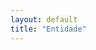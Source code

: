 ```yaml
---
layout: default
title: "Entidade"
---
```


<!-- <p id="aconvencao"></p>
# 15. Acordos e Convenções

É neste módulo que serão feitas ações sobre os acordos e convenções. Estas só poderão ser realizadas por utilizadores com o perfil ARS ou ACSS.
Todas elas podem ser realizadas indiretamente - acedendo ao menu Entidade onde o utilizador deve pesquisar e selecionar uma entidade e clicar no botão **ACORDOS/CONVENÇÕES** para aceder à lista de acordos - ou diretamente - acedendo ao menu Acordos e Convenções onde deve pesquisar e selecionar uma entidade convencionada.


<p id="registaAconvencao"></p>

## 15.1. Regista Convenção

Para criar um acordo ou convenção o utilizador deve clicar no botão **CRIAR** ([](#figCriarAC) ).

![figCriarAC](img/pages/cap15/14_8.JPG)

<p class="caption" id="figCriarAC"> Campos de preenchimento obrigatório para registar Convenção </p>

Para que o registo de um acordo ou convenção seja feito com sucesso, o utilizador deve preencher, os campos obrigatórios e clicar em **GRAVAR** ([](#figRegistaAC)).
 
|    | Campos obrigatórios para registar convenção|   |   |   |
|----|--------------------------------------------|---|---|---|
| a) | Estado                                     |   |   |   |
| b) | Outorgante                                 |   |   |   |
| c) | Designação Convenção                       |   |   |   |

![figRegistaAC](img/pages/cap15/14_1.JPG)

<p class="caption" id="figRegistaAC"> Campos de preenchimento obrigatório para registar Convenção </p>

Depois de clicar no botão **GRAVAR** o utilizador irá ser notificado do resultado da operação e, caso a convenção tenha sido registada com sucesso, os botões ''Adicionar Área'', ''Associar Estabelecimento'' e ''Associar RH Técnico'' passam a ficar ativos o que é sinalizado pela sua mudança de cor cinzenta para azul ([](#FigOpcoesAC)) .

![FigOpcoesAC](img/pages/cap15/14_2.JPG)

<p class="caption" id="FigOpcoesAC"> Botões ''fAdicionar Área'', ''Associar Estabelecimento'' e ''Associar RH Técnico'' ativos </p>

<p id="areaConvencionada"></p>

## 15.1.1. Adicionar Área

Para adicionar uma área convencionada o utilizador deve preencher os campos obrigatórios do formulário e clicar em **GRAVAR** ([](#figadiciona_area)) .

|    |                                                | Campos obrigatórios para adicionar área convencionada                     |                     |
|----|-----------------------------------------------------------------------|------------|--------------------------------------------------------------|
| a) Área                                             |  Análises Clínicas                                                                               | 
|                                                     |  Anatomia Patológica                                                                             | 
|                                                     |  Cardiologia                                                                                     | 
|                                                     |  Medicina Nuclear                                                                                | 
|                                                     |  Eletroencefalografia                                                                            | 
|                                                     |  Endoscopia Gastrenteológica                                                                     | 
|                                                     |  Medicina Física e de Reabilitação                                                               | 
|                                                     |  Otorrinolaringologia                                                                            | 
|                                                     |  Pneumologia e Imunoalergologia                                                                  | 
|                                                     |  Urologia                                                                                        | 
|                                                     |  Neurofisiologia                                                                                 |
|                                                     |  Radiologia                                                                                      | 
|                                                     |  Consultas                                                                                       | 
|                                                     |  Psicologia                                                                                      | 
|                                                     |  SIGIC                                                                                           | 
|                                                     |  Diálise                                                                                         | 
|                                                     |  Cirurgia                                                                                        |  
| b)Responsável Técnico Principal                                                                                                                        |
| b1) Nome                                                                                                                                               |                                                         
| b2) Nº Cédula da Ordem                                                                                                                                 |
| b3) Acumula funções?                                | Sim                                                                                              | 
|                                                     | Não                                                                                              | 
| b4) Vínculo ao SNS?                                 | Sim                 | Na entidade| Lista de todas as entidades do SNS registadas no SGES         |                                
|                                                     | Não                                                                                              | 
| b5) Proprietário de uma entidade convencionada?     |Sim| |Qual entidade é proprietário?                                                               |
|												      |Não                                                                                               |                             
| b6) Responsável Técnico em mais algum estabelecimento? |Sim                                                                                            |
|						                                 | Não                                                                                           |
| b7) Todos os dias da semana? 	                      |Sim                                                                                               |
|                                                     |Não|	|Possível selecionar qual/quais o(s) dia(s) da semana                                        |	
| b8) Sempre no mesmo horário?                        |Sim| Possível inserir um único horário de entrada e saída nos períodos da manhã e da tarde        |
|                                                     |Não| Possível inserir, para cada dia da semana, um horário de entreda e de saída nos períodos da manhã e da tarde    |

![figadiciona_area](img/pages/cap15/14_3.JPG)

<p class="caption" id="figadiciona_area"> Campos que têm de ser obrigatoriamente preenchidos para que seja possível adicionar uma área convencionada. </p>

Alguns dos campos requerem uma determinada ordem de preenchimento, nomeadamente, os dois campos referentes ao horário de presença física. Apenas é possível preencher inserir o horário de presença física depois de o utilizador indicar quais os dias da semana em que o responsável técnico principal se encontra presente.

Caso o utilizador deseje adicionar responsáveis técnicos substitutos poderá fazê-lo aon clicar no botão **ADICIONAR RT** e, depois, preenchendo os campos obrigatórios do formulário mostrado na figura abaixo ([](#figRT_S))

|    |                                                               | Campos obrigatórios para adicionar responsáveis técnicos substitutos                                               |   |   |  |                                                                                                |
|----|---------------------------------------------------------------|-----|--------------|-----------------------------------------------------------------------------------------------|---|---|--|
| a) Nome                                                                                                                                                                                            |                                                         
| b) Nº Cédula da Ordem                                                                                                                                                                              |
| c) Acumula funções?                                                | Sim                                                                                                                           |  
|                                                                    | Não                                                                                                                           | 
| d) Vínculo ao SNS?                                                 | Sim| Na entidade  | Lista de todas as entidades do SNS registadas no SGES                                                     |                                    
|                                                                    | Não                                                                                                                           | 
| e) Proprietário de uma entidade convencionada?                     |Sim| Qual entidade é proprietário?                                                                                             |
|												                     |Não                                                                                                                            |                              
| f) Responsável Técnico  em mais algum estabelecimento?             |Sim                                                                                                                            |
|						                                             | Não                                                                                                                           |  
| g) Todos os dias da semana? 	                                     |Sim                                                                                                                            |
|                                                                    |Não| Possível selecionar qual/quais o(s) dia(s) da semana                                                                      |	
| h) Sempre no mesmo horário?                                        |Sim| Possível inserir um único horário de entrada e saída nos períodos da manhã e da tarde                                     |
|                                                                    |Não| Possível inserir, para cada dia da semana, um horário de entreda e de saída nos períodos da manhã e da tarde              |

![figRT_S](img/pages/cap15/14_4.JPG)

<p class="caption" id="figRT_S"> Formulário que deve ser preenchido para que seja possível adicionar um responsável técnico substituto. </p>

Depois de preencher todos os campos o utilizador deve clicar no botão **GUARDAR**, caso deseje que as informações sejam gravadas, ou deve clicar no botão **REMOVER** caso contrário.


<p id="estabelecimentosConvencionados"></p>
## 15.1.2. Associar Estabelecimento

Para associar um estabelecimento ao acordo/convenção o utilizador deve preencher os campos obrigatórios do formulário correspondente e clicar em **GRAVAR** ([](#figAssociar_Estabelecimento)). 

|    | Campos obrigatórios para associar estabelecimento           |   |   |   |
|----|-------------------------------------------------------------|---|---|---|
| a) | Identificação do Estabelecimento Associado                  |   |   |   |
| b) | Áreas Associadas                                            |   |   |   |
| c) | Diretor Técnico                                             |   |   |   |
| d) | Horário Marcação de Exames                                  |   |   |   |
| e) | Horário Realização de Exames                                |   |   |   |

![figAssociar_Estabelecimento](img/pages/cap15/14_5.JPG)

<p class="caption" id="figAssociar_Estabelecimento"> Campos de preenchimento obrigatório para associar um estabelecimento </p>

A identificação do estabelecimento depende de qual é o estabelecimento que se pretende associar de entre os estabelecimentos que pertencem à entidade. 

A escolha das áreas a associar depende das áreas convencionadas que estão associadas à entidade. Ao clicar no botão **ADICIONAR ÁREA**, é possível escolher qual a área que se pretende associar de entre as possíveis; posteriormente é possível selecionar quais a valências e quais os exames abrangidos pela convenção ([](#figValenciasExames)).

![figValenciasExames](img/pages/cap15/14_6.JPG)

<p class="caption" id="figValenciasExames"> Possibilidade de selecionar as valências e exames abrangidos pela convenção no estabelecimento. </p>

Os campos obrigatórios relativos ao Diretor Técnico são os mesmos que já foram referidos para o Responsável Técnico Principal (ver tabela Campos obrigatórios para adicionar área).

Se o utilizador pretende adicionar diretores técnicos substitutos, deve clicar no botão **ADICIONAR SUBSTITUTO** e, posteriormente, preencher os campos obrigatórios do formulário. Estes campos obrigatórios já foram referidos para o Responsável Técnico Principal (ver tabela Campos obrigatórios para adicionar área).

<p id="rhConvencao"></p>

## 15.1.3. Adicionar Recursos Humanos Técnicos

Para adicionar recursos humanos técnicos, basta clicar no botão **ASSOCIAR RH TÉCNICO**. O utilizador é encaminhado para uma página que contém um formulário cujos campos obrigatórios devem ser preenchidos ([](#figAdicionar_RH_Tecnicos)).

|    | Campos obrigatórios para adicionar recursos humanos técnicos          |   |   |   |
|----|-----------------------------------------------------------------------|---|---|---|
| a) | Nome                                                                  |   |   |   |
| b) | Cédula Profissional                                                   |   |   |   |
| c) | Atividade Clínica                                                     |   |   |   |

![figAdicionar_RH_Tecnicos](img/pages/cap15/14_7.JPG)

<p class="caption" id="figAdicionar_RH_Tecnicos"> Formulário que deve ser preenchido para que seja adicionado um recurso humano técnico. </p>

De salientar que o campo Especialidade apenas pode ser preenchido depois de selecionada a área clínica.

Para que os dados relativos ao recurso humano técnico sejam guardados, o utilizador deve clicar no botão **GRAVAR**. Após clicar irá ser notificado com o resultado da operação.

<p id="alteraConvencao"></p>

## 15.2 Editar Acordo

Para editar um acordo ou convenção o utilizador deve selecionar o acordo/convenção que pretende editar e clicar no botão **EDITAR** ([](#figCriarAC)).


O utilizador é encaminhado para uma página onde pode alterar e adicionar informações relativas ao acordo ou convenção, respeitando o preenchimento dos campos obrigatórios identificados nos pontos anteriores.

Para aceder a cada um dos campos relativos ao acordo ou convenção - identificação da entidade, áreas convencionadas, estabelecimentos e recursos humanos técnicos  - o utilizador deverá clicar no botão **+** para conseguir consultá-los e, se desejar, realizar alterações.

No final da edição de cada um dos campos do acordo ou convenção o utilizador deve clicar no botão **GRAVAR** para que as alterações realizadas sejam guardadas. Após clicar irá ser notificado com o resultado da operação.

<p id="consultaAconvencao"></p>

## 15.3 Consultar Acordo

Para consultar um acordo ou convenção o utilizador deve selecionar o acordo/convenção que pretende consultar e clicar no botão **CONSULTAR** ([](#figCriarAC)).

Para visualizar cada um dos campos relativos ao acordo ou convenção - identificação da entidade, áreas convencionadas, estabelecimentos e recursos humanos técnicos - o utilizador deverá clicar no botão **+** relativo a cada uma das áreas.

<p id="alteraEstado"></p>
## 15.4 Alterar Estado 

O utilizador pode alterar o estado do acordo/convenção após selecionar o acordo/convenção que pretende editar, clicar no botão **ALTERAR ESTADO ACORDO/CONVENÇÃO** ([](#figCriarAC)). 

<br> <br>

O utilizador é conduzido a uma página na qual pode:

<br><br>

#### **I) Consultar e/ou alterar o estado dos exames associados ao estabelecimento**

Para consultar e/ou alterar o estado dos exames associados ao estabelecimento deve carregar no botão destacado em [](#fig14_15).

![fig14_15](img/pages/cap15/14_15.JPG)

<p class="caption" id="fig14_15"> Botão que o utilizador deve pressionar para consultar e/ou alterar o estado dos exames associados ao estabelecimento destacado a amarelo. </p>

#### **II) Editar o estado do estabelecimento**

Para editar o estado do estabelecimento deve carregar no botão destacada em [](#fig14_16).

![fig14_16](img/pages/cap15/14_16.JPG)

<p class="caption" id="fig14_16"> Botão que o utilizador deve pressionar para editar o estado do estabelecimento destacado a amarelo. </p>

#### **III) Consultar e/ou alterar o estado das valências**

Para consultar e/ou alterar o estado das valências o utilizador deve carregar no botão destacado na [](#fig17).

![fig14_17](img/pages/cap15/14_17.JPG)

<p class="caption" id="fig14_17"> Botão que o utilizador deve pressionar para consultar e/ou alterar o estado das valências destacado a amarelo. </p>

#### **IV) Editar o estado da área convencionada**

Para editar o estado da área convencionada o utilizador deve carregar no botão destacado na figura [](#fig14_18).

![fig14_18](img/pages/cap15/14_18.JPG)

<p class="caption" id="fig14_18"> Botão que o utilizador deve pressionar para editar o estado da área convencionada. </p>

<p id="historicoConvencao"></p>
## 15.5 Histórico Convenções

A página de histórico de um acordo/convenção pode ser acedida através da lista de convenções da entidade e clicando no botão **HISTÓRICO** .
Uma vez na página de histórico poderá visualizar a data das alterações, o utilizador que as realizou e os painéis que afetaram [](#fig14_19).

![fig14_19](img/pages/cap15/14_19.JPG)

<p class="caption" id="fig14_19"> Histórico Convenção </p>


<p id="exportar"></p>
## 15.6 Exportar Ficha Técnica

É possível exportar dois tipos de documentos, em formato *pdf*, nomeadamente:
- Uma versão resumida na qual consta a identificação da entidade, a constituição do corpo gerente, as áreas convencionadas (sem valências) e a identificação da convenção. ara exportar este documento o utilizador deve carregar no símbolo que representa o documento em *pdf* na [](#figRegistaAC); <br><br>

- Uma versão mais detalhada na qual consta a identificação da entidade, a constituição do corpo gerente, a identificação do estabelecimento, laboratórios, a capacidade de atendimento, os exames (e respetivos códigos) da área convencionada (se tiver mais do que uma é imprimida noutro documento) e informação relativa aos RH. Para exportar este documento o utilizador deve carregar no símbolo que representa o documento em *pdf* na [](#figCriarAC).


![fig14_20](img/pages/cap15/14_20.JPG)

<p class="caption" id="fig14_20"> Exportar ficha técnica referente ao estabelecimento </p>

<p id="importar"></p>
## 15.7 Importar Ficha Técnica

É possível registar um acordo/convenção através do carregamento de um ficheiro que contém a informação relativa ao mesmo.
Este ficheiro deve ser preenchido seguindo as regras referidas no documento que contém as instruções de preenchimento do mesmo.
A importação da ficha técnica pode ser efetuada acedendo, exclusivamente, ao sub-menu Importar Ficha Técnica que consta no menu Ficha Técnica. 
O utilizador é encaminhado para uma página onde pode anexar e carregar as fichas técnicas ([](#figFichaTecnica)) .

![figFichaTecnica](img/pages/cap15/14_12.JPG)

<p class="caption" id="figFichaTecnica"> Página de carregamento da Ficha Técnica. </p>

Depois de carregar a ficha técnica, é mostrada uma página de verificação da informação onde o utilizador pode consultar a informação que carregou ([](#figPainel_confir)).
Caso a informação seja confirmada, a informação que consta na Ficha Técnica passa a integrar a base de dados do SGES.
O novo acordo/convenção passa a poder ser editado, consultado e o seu estado alterado, quer através do menu Entidade quer através do menu Acordos/Convenções.

![figPainel_confir](img/pages/cap15/14_13.JPG)

<p class="caption" id="figPainel_confir"> Página de verificação da informação que consta na Ficha Técnica. </p>


<p id="atualizar"></p>
## 15.8 Importar Atualizações da Ficha Técnica
Caso deseje atualizar informação relativa a um acordo/convenção, o utilizador pode fazê-lo através de um carregamento de um ficheiro com as atualizações. 
Este ficheiro deve ser preenchido seguindo as regras referidas no documento que contém as instruções de preenchimento do mesmo.
A importação das atualizações tem de ser realizada no sub-menu Atualizar Ficha Técnica que consta no menu Ficha Técnica.
O utilizador é encaminhado para uma página onde pode anexar e carregar as fichas técnicas ([](#fig14_14)).

![fig14_14](img/pages/cap15/14_14.JPG)

<p class="caption" id="fig14_14"> Página de verificação da informação que consta na Ficha Técnica. </p>

Depois de carregar a ficha técnica, é mostrada uma página de verificação da informação onde o utilizador pode consultar a informação que carregou ([](#figPainel_confir)).
Caso a informação seja confirmada, esta informação passa a ter de ser sujeita a aprovação.


 -->